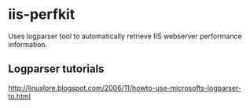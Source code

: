 # iis-perfkit

Uses logparser tool to automatically retrieve IIS webserver
performance information.

## Logparser tutorials ##

http://linuxlore.blogspot.com/2006/11/howto-use-microsofts-logparser-to.html